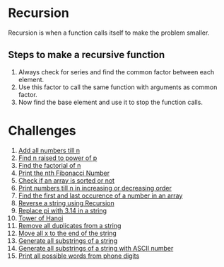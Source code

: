 # Recursion

Recursion is when a function calls itself to make the problem smaller.

## Steps to make a recursive function

1. Always check for series and find the common factor between each element.
2. Use this factor to call the same function with arguments as common factor.
3. Now find the base element and use it to stop the function calls.

# Challenges

1. [Add all numbers till n](./sumTilln.cpp)
2. [Find n raised to power of p](./nPower.cpp)
3. [Find the factorial of n](./factorial.cpp)
4. [Print the nth Fibonacci Number](./fibonacci.cpp)
5. [Check if an array is sorted or not](./isSorted.cpp)
6. [Print numbers till n in increasing or decreasing order](./printTilln.cpp)
7. [Find the first and last occurence of a number in an array](./occurence.cpp)
8. [Reverse a string using Recursion](./reverse.cpp)
9. [Replace pi with 3.14 in a string](./replacePi.cpp)
10. [Tower of Hanoi](./towerOfHanoi.cpp)
11. [Remove all duplicates from a string](./duplicates.cpp)
12. [Move all x to the end of the string](./moveXToEnd.cpp)
13. [Generate all substrings of a string](./substringOfString.cpp)
14. [Generate all substrings of a string with ASCII number](./substringOfStringASCII.cpp)
15. [Print all possible words from phone digits](./phoneDigits.cpp)
